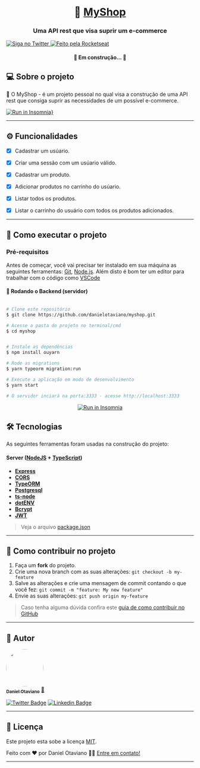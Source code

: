 

<h1 align="center">
     🛒 <a href="#" alt="site do ecoleta"> MyShop</a>
</h1>

<h3 align="center">
    Uma API rest que visa suprir um e-commerce
</h3>




  <a href="https://www.github.com/danielotaviano">
    <img alt="Siga no Twitter" src="https://img.shields.io/twitter/url?url=https%3A%2F%2Fgithub.com%2Ftgmarinho%2FREADME-ecoleta">
  </a>
  

    

  <a href="https://rocketseat.com.br">
    <img alt="Feito pela Rocketseat" src="https://img.shields.io/badge/feito%20por-Daniel Otaviano-%237519C1">
  </a>

  
 
</p>

<h4 align="center">
	🚀 Em construção... 🚧 
</h4>

## 💻 Sobre o projeto

🛒 O MyShop -  é um projeto pessoal no qual visa a construção de uma API rest que consiga suprir as necessidades de um possível e-commerce.



[![Run in Insomnia}](https://insomnia.rest/images/run.svg)](https://insomnia.rest/run/?label=MyShop%20API&uri=https%3A%2F%2Fraw.githubusercontent.com%2Fdanielotaviano%2Fmyshop%2Fdev%2F.github%2FInsomnia_2020-10-06)

---

## ⚙️ Funcionalidades
  - [x] Cadastrar um usúario.
  - [x] Criar uma sessão com um usúario válido.
  - [x] Cadastrar um produto.
  - [x] Adicionar produtos no carrinho do usúario.
  - [x] Listar todos os produtos.
  - [x] Listar o carrinho do usuário com todos os produtos adicionados.



---

## 🚀 Como executar o projeto

### Pré-requisitos

Antes de começar, você vai precisar ter instalado em sua máquina as seguintes ferramentas:
[Git](https://git-scm.com), [Node.js](https://nodejs.org/en/). 
Além disto é bom ter um editor para trabalhar com o código como [VSCode](https://code.visualstudio.com/)

#### 🎲 Rodando o Backend (servidor)

```bash

# Clone este repositório
$ git clone https://github.com/danielotaviano/myshop.git

# Acesse a pasta do projeto no terminal/cmd
$ cd myshop


# Instale as dependências
$ npm install ouyarn

# Rode as migrations
$ yarn typeorm migration:run

# Execute a aplicação em modo de desenvolvimento
$ yarn start

# O servidor inciará na porta:3333 - acesse http://localhost:3333 

```
<p align="center">
  <a href="https://insomnia.rest/run/?label=MyShop%20API&uri=https%3A%2F%2Fraw.githubusercontent.com%2Fdanielotaviano%2Fmyshop%2Fdev%2F.github%2FInsomnia_2020-10-06" target="_blank"><img src="https://insomnia.rest/images/run.svg" alt="Run in Insomnia"></a>
</p>

## 🛠 Tecnologias

As seguintes ferramentas foram usadas na construção do projeto:

#### [](https://github.com/tgmarinho/Ecoleta#server-nodejs--typescript)**Server**  ([NodeJS](https://nodejs.org/en/)  +  [TypeScript](https://www.typescriptlang.org/))

-   **[Express](https://expressjs.com/)**
-   **[CORS](https://expressjs.com/en/resources/middleware/cors.html)**
-   **[TypeORM](https://typeorm.io/)**
-   **[Postgresql](https://www.postgresql.org/)**
-   **[ts-node](https://github.com/TypeStrong/ts-node)**
-   **[dotENV](https://github.com/motdotla/dotenv)**
-   **[Bcrypt](https://www.npmjs.com/package/bcrypt)**
-   **[JWT](https://www.npmjs.com/package/jsonwebtoken)**

> Veja o arquivo  [package.json](https://github.com/danielotaviano/myshop/blob/dev/package.json)

---

## 💪 Como contribuir no projeto

1. Faça um **fork** do projeto.
2. Crie uma nova branch com as suas alterações: `git checkout -b my-feature`
3. Salve as alterações e crie uma mensagem de commit contando o que você fez: `git commit -m "feature: My new feature"`
4. Envie as suas alterações: `git push origin my-feature`
> Caso tenha alguma dúvida confira este [guia de como contribuir no GitHub](./CONTRIBUTING.md)

---

## 🦸 Autor

<a href="https://github.com/danielotaviano">
 <img style="border-radius: 50%;" src="https://avatars0.githubusercontent.com/u/62710780?v=4" width="100px;" alt=""/>
 <br />
 <sub><b>Daniel Otaviano</b></sub></a> <a href="https://github.com/danielotaviano" title="Rocketseat">🚀</a>
 <br />

[![Twitter Badge](https://img.shields.io/badge/-@danigolkrai-1ca0f1?style=flat-square&labelColor=1ca0f1&logo=twitter&logoColor=white&link=https://twitter.com/danigolkrai)](https://twitter.com/danigolkrai) [![Linkedin Badge](https://img.shields.io/badge/-Daniel-blue?style=flat-square&logo=Linkedin&logoColor=white&link=https://www.linkedin.com/in/daniel-otaviano-77b9a61b0/)](https://www.linkedin.com/in/daniel-otaviano-77b9a61b0/) 

---

## 📝 Licença

Este projeto esta sobe a licença [MIT](./LICENSE).

Feito com ❤️ por Daniel Otaviano 👋🏽 [Entre em contato!](https://www.linkedin.com/in/tgmarinho/)

---

